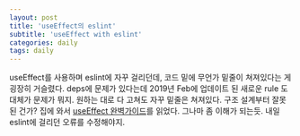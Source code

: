 ```yaml
---
layout: post
title: 'useEffect의 eslint'
subtitle: 'useEffect with eslint'
categories: daily
tags: daily
---
```


useEffect를 사용하며 eslint에 자꾸 걸리던데, 코드 밑에 무언가 밑줄이 쳐져있다는 게 굉장히 거슬렸다. deps에 문제가 있다는데 2019년 Feb에 업데이트 된 새로운 rule 도대체가 문제가 뭐지. 원하는 대로 다 고쳐도 자꾸 밑줄은 쳐져있다. 구조 설계부터 잘못된 건가? 집에 와서 [useEffect 완벽가이드](https://overreacted.io/ko/a-complete-guide-to-useeffect/)를 읽었다. 그나마 좀 이해가 되는듯. 내일 eslint에 걸리던 오류를 수정해야지.
